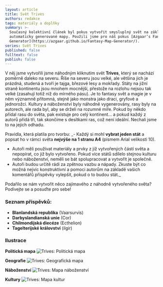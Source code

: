 ```yaml
---
layout: article
title: Svět Trives
authors: redakce
tags: materiály a doplňky
summary: >-
  Současný kolektivní článek byl pokus vytvořit smysluplný svět na základě
  automaticky generované mapy. Použili jsme pro náš pokus [Azgaar’s Fantasy Map
  Generator](https://azgaar.github.io/Fantasy-Map-Generator/).
series: Svět Trives
published: false
fulltext: false
publish: false
---
```

V něj jsme vytvořili jsme náhodným kliknutím svět **Trives**, který se nachází poměrně daleko na severu. Říše na severu jsou velké, ale většina jich je prázdná, studená a tvoří je tajga, březové lesy a mokřady. Státy na jižní straně kontinentu jsou mnohem mocnější, přestože na rozlohu nejsou tak velké (zasahují totiž níž do mírného pásu). Je to fantasy svět a magie je v něm významně přítomná, stejně jako monstra jako draci, gryfové a jednorožci. Kultury a náboženství byly náhodně vygenerovány, rasy byly na autorech, ale rada byl, aby se drželi na rozumné míře. Pokud by někdo přidal rasu do světa, pak existuje pro celý kontinent... a pokud každý z autorů přidá tři, tak skončíme s desítkami ras, což není ideální. Nechali jsme to na jejich odhadu. 

Pravidla, která platila pro tvorbu: 
_- Každý si mohl **vybrat jeden stát** a popsat ho v rámci světa **nejvýše na 1 stranu A4** (písmem Arial velikosti 10).   
- Autoři měli používat materiály a prvky z již vytvořených částí světa a nepopírat, co již bylo vytvořeno. Pokud více států sdílelo stejnou kulturu nebo náboženství, neměli se bát spolupracovat a vytvořit je společně.  
- Autoři budou určitě rádi za zpětnou vazbu a nápady. Zkuste být co možná nejvíc konstruktivní a pomoci autorům na základě vašich komentářů příspěvky vylepšit, pokud o to budou stát._

Podařilo se nám vytvořit něco zajímavého z náhodně vytvořeného světa? Podívejte se a posuďte pro sebe! 

### Seznam příspěvků: 
- **Blanlandská republika** (Vaarsurvis)  
- **Darbyslandianská unie** (Cor)  
- **Chilmondijská diecéze** (Ecthelion)  
- **Tagelterijské království** (ilgir)

### Ilustrace
**Politická mapa**
![Trives: Politická mapa]({{site.baseurl}}/77/Trives_politicka_mapa.jpeg)

**Geografie**
![Trives: Geografická mapa]({{site.baseurl}}/77/Trives_geografie.jpeg)

**Náboženství**
![Trives: Mapa náboženství]({{site.baseurl}}/77/Trives_nabozenstvi.jpeg)

**Kultury**
![Trives: Mapa kultur]({{site.baseurl}}/77/Trives_cultures.jpeg)


